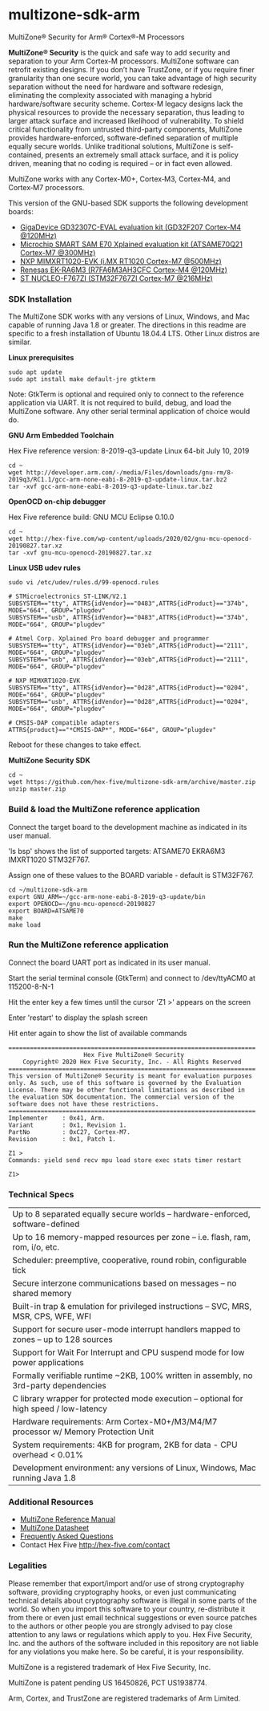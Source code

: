 # multizone-sdk-arm
MultiZone® Security for Arm® Cortex®-M Processors

**MultiZone® Security** is the quick and safe way to add security and separation to your Arm Cortex-M processors. MultiZone software can retrofit existing designs. If you don’t have TrustZone, or if you require finer granularity than one secure world, you can take advantage of high security separation without the need for hardware and software redesign, eliminating the complexity associated with managing a hybrid hardware/software security scheme. Cortex-M legacy designs lack the physical resources to provide the necessary separation, thus leading to larger attack surface and increased likelihood of vulnerability. To shield critical functionality from untrusted third-party components, MultiZone provides hardware-enforced, software-defined separation of multiple equally secure worlds. Unlike traditional solutions, MultiZone is self-contained, presents an extremely small attack surface, and it is policy driven, meaning that no coding is required – or in fact even allowed.

MultiZone works with any Cortex-M0+, Cortex‑M3, Cortex‑M4, and Cortex‑M7 processors.

This version of the GNU-based SDK supports the following development boards:

- [GigaDevice GD32307C-EVAL evaluation kit (GD32F207 Cortex-M4 @120MHz)](https://www.gigadevice.com/products/microcontrollers/gd32-development-tools/gd32-evaluation-boards/)
- [Microchip SMART SAM E70 Xplained evaluation kit (ATSAME70Q21 Cortex-M7 @300MHz)](http://www.microchip.com/developmenttools/productdetails/atsame70-xpld)
- [NXP MIMXRT1020-EVK (i.MX RT1020 Cortex-M7 @500MHz)](https://www.nxp.com/design/development-boards/i.mx-evaluation-and-development-boards/i.mx-rt1020-evaluation-kit:MIMXRT1020-EVK) 
- [Renesas EK-RA6M3 (R7FA6M3AH3CFC Cortex-M4 @120MHz)](https://www.renesas.com/us/en/products/software-tools/boards-and-kits/eval-kits/ek-ra6m3.html)
- [ST NUCLEO-F767ZI (STM32F767ZI Cortex-M7 @216MHz)](https://www.st.com/en/evaluation-tools/nucleo-f767zi.html)


### SDK Installation ###

The MultiZone SDK works with any versions of Linux, Windows, and Mac capable of running Java 1.8 or greater. The directions in this readme are specific to a fresh installation of Ubuntu 18.04.4 LTS. Other Linux distros are similar.

**Linux prerequisites**

```
sudo apt update
sudo apt install make default-jre gtkterm
```
Note: GtkTerm is optional and required only to connect to the reference application via UART. It is not required to build, debug, and load the MultiZone software. Any other serial terminal application of choice would do.

**GNU Arm Embedded Toolchain**

Hex Five reference version: 8-2019-q3-update Linux 64-bit July 10, 2019
```
cd ~
wget http://developer.arm.com/-/media/Files/downloads/gnu-rm/8-2019q3/RC1.1/gcc-arm-none-eabi-8-2019-q3-update-linux.tar.bz2
tar -xvf gcc-arm-none-eabi-8-2019-q3-update-linux.tar.bz2
```

**OpenOCD on-chip debugger**

Hex Five reference build: GNU MCU Eclipse 0.10.0
```
cd ~
wget http://hex-five.com/wp-content/uploads/2020/02/gnu-mcu-openocd-20190827.tar.xz
tar -xvf gnu-mcu-openocd-20190827.tar.xz
```

**Linux USB udev rules**

```
sudo vi /etc/udev/rules.d/99-openocd.rules

# STMicroelectronics ST-LINK/V2.1
SUBSYSTEM=="tty", ATTRS{idVendor}=="0483",ATTRS{idProduct}=="374b", MODE="664", GROUP="plugdev"
SUBSYSTEM=="usb", ATTRS{idVendor}=="0483",ATTRS{idProduct}=="374b", MODE="664", GROUP="plugdev"

# Atmel Corp. Xplained Pro board debugger and programmer
SUBSYSTEM=="tty", ATTRS{idVendor}=="03eb",ATTRS{idProduct}=="2111", MODE="664", GROUP="plugdev"
SUBSYSTEM=="usb", ATTRS{idVendor}=="03eb",ATTRS{idProduct}=="2111", MODE="664", GROUP="plugdev"

# NXP MIMXRT1020-EVK
SUBSYSTEM=="tty", ATTRS{idVendor}=="0d28",ATTRS{idProduct}=="0204", MODE="664", GROUP="plugdev"
SUBSYSTEM=="usb", ATTRS{idVendor}=="0d28",ATTRS{idProduct}=="0204", MODE="664", GROUP="plugdev"

# CMSIS-DAP compatible adapters
ATTRS{product}=="*CMSIS-DAP*", MODE="664", GROUP="plugdev"
```
Reboot for these changes to take effect.

**MultiZone Security SDK**

```
cd ~
wget https://github.com/hex-five/multizone-sdk-arm/archive/master.zip
unzip master.zip
```

### Build & load the MultiZone reference application ###

Connect the target board to the development machine as indicated in its user manual.

'ls bsp' shows the list of supported targets: ATSAME70  EKRA6M3  IMXRT1020  STM32F767.

Assign one of these values to the BOARD variable - default is STM32F767.

```
cd ~/multizone-sdk-arm
export GNU_ARM=~/gcc-arm-none-eabi-8-2019-q3-update/bin
export OPENOCD=~/gnu-mcu-openocd-20190827
export BOARD=ATSAME70
make 
make load
```


### Run the MultiZone reference application ###

Connect the board UART port as indicated in its user manual.

Start the serial terminal console (GtkTerm) and connect to /dev/ttyACM0 at 115200-8-N-1

Hit the enter key a few times until the cursor 'Z1 >' appears on the screen

Enter 'restart' to display the splash screen

Hit enter again to show the list of available commands

```
=====================================================================
      	             Hex Five MultiZone® Security                    
    Copyright© 2020 Hex Five Security, Inc. - All Rights Reserved    
=====================================================================
This version of MultiZone® Security is meant for evaluation purposes 
only. As such, use of this software is governed by the Evaluation    
License. There may be other functional limitations as described in   
the evaluation SDK documentation. The commercial version of the      
software does not have these restrictions.                           
=====================================================================
Implementer    : 0x41, Arm.
Variant        : 0x1, Revision 1.
PartNo         : 0xC27, Cortex-M7.
Revision       : 0x1, Patch 1.

Z1 > 
Commands: yield send recv mpu load store exec stats timer restart

Z1>
```


### Technical Specs ###
| |
|---|
| Up to 8 separated equally secure worlds – hardware-enforced, software-defined |
| Up to 16 memory-mapped resources per zone – i.e. flash, ram, rom, i/o, etc. |
| Scheduler: preemptive, cooperative, round robin, configurable tick |
| Secure interzone communications based on messages – no shared memory |
| Built-in trap & emulation for privileged instructions – SVC, MRS, MSR, CPS, WFE, WFI |
| Support for secure user-mode interrupt handlers mapped to zones – up to 128 sources |
| Support for Wait For Interrupt and CPU suspend mode for low power applications |
| Formally verifiable runtime ~2KB, 100% written in assembly, no 3rd-party dependencies |
| C library wrapper for protected mode execution – optional for high speed / low-latency |
| Hardware requirements: Arm Cortex-M0+/M3/M4/M7 processor w/ Memory Protection Unit | 
| System requirements: 4KB for program, 2KB for data - CPU overhead < 0.01% | 
| Development environment: any versions of Linux, Windows, Mac running Java 1.8 |


### Additional Resources ###

- [MultiZone Reference Manual](http://github.com/hex-five/multizone-sdk-arm/blob/master/manual.pdf)
- [MultiZone Datasheet](http://hex-five.com/wp-content/uploads/2020/02/multizone-cortexm-datasheet-20200218.pdf)
- [Frequently Asked Questions](http://hex-five.com/faq/)
- Contact Hex Five http://hex-five.com/contact


### Legalities ###

Please remember that export/import and/or use of strong cryptography software, providing cryptography hooks, or even just communicating technical details about cryptography software is illegal in some parts of the world. So when you import this software to your country, re-distribute it from there or even just email technical suggestions or even source patches to the authors or other people you are strongly advised to pay close attention to any laws or regulations which apply to you. Hex Five Security, Inc. and the authors of the software included in this repository are not liable for any violations you make here. So be careful, it is your responsibility.

MultiZone is a registered trademark of Hex Five Security, Inc.

MultiZone is patent pending US 16450826, PCT US1938774.

Arm, Cortex, and TrustZone are registered trademarks of Arm Limited.


